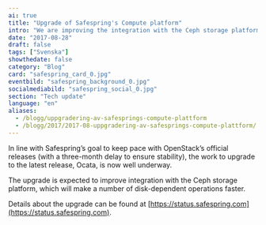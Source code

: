 ```yaml
---
ai: true
title: "Upgrade of Safespring's Compute platform"
intro: "We are improving the integration with the Ceph storage platform, which will make a number of disk-dependent operations faster."
date: "2017-08-28"
draft: false
tags: ["Svenska"]
showthedate: false
category: "Blog"
card: "safespring_card_0.jpg"
eventbild: "safespring_background_0.jpg"
socialmediabild: "safespring_social_0.jpg"
section: "Tech update"
language: "en"
aliases:
  - /blogg/uppgradering-av-safesprings-compute-plattform
  - /blogg/2017/2017-08-uppgradering-av-safesprings-compute-plattform/
---
```

In line with Safespring’s goal to keep pace with OpenStack’s official releases (with a three-month delay to ensure stability), the work to upgrade to the latest release, Ocata, is now well underway.

The upgrade is expected to improve integration with the Ceph storage platform, which will make a number of disk-dependent operations faster.

Details about the upgrade can be found at [https://status.safespring.com](https://status.safespring.com).